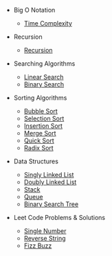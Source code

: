- Big O Notation
  - [Time Complexity](js/bigONotation/timeComplexity.md)

- Recursion
  - [Recursion](js/recursion/recursion.md)

- Searching Algorithms
  - [Linear Search](js/searchingAlgorithms/linearSearch/linearSearch.md)
  - [Binary Search](js/searchingAlgorithms/binarySearch/binarySearch.md)

- Sorting Algorithms
  - [Bubble Sort](js/sortingAlgorithms/bubbleSort/bubbleSort.md)
  - [Selection Sort](js/sortingAlgorithms/selectionSort/selectionSort.md)
  - [Insertion Sort](js/sortingAlgorithms/insertionSort/insertionSort.md)
  - [Merge Sort](js/sortingAlgorithms/mergeSort/mergeSort.md)
  - [Quick Sort](js/sortingAlgorithms/quickSort/quickSort.md)
  - [Radix Sort](js/sortingAlgorithms/radixSort/radixSort.md)

- Data Structures
  - [Singly Linked List](js/dataStructures/singlyLinkedList/singlyLinkedList.md)
  - [Doubly Linked List](js/dataStructures/doublyLinkedList/doublyLinkedList.md)
  - [Stack](js/dataStructures/stack/stack.md)
  - [Queue](js/dataStructures/queue/queue.md)
  - [Binary Search Tree](js/dataStructures/binarySearchTree/binarySearchTree.md)

- Leet Code Problems & Solutions
  - [Single Number](js/leetCode/136-singleNumber/singleNumber.md)
  - [Reverse String](js/leetCode/344-reverseString/reverseString.md)
  - [Fizz Buzz](js/leetCode/412-fizzBuzz/fizzBuzz.md)
